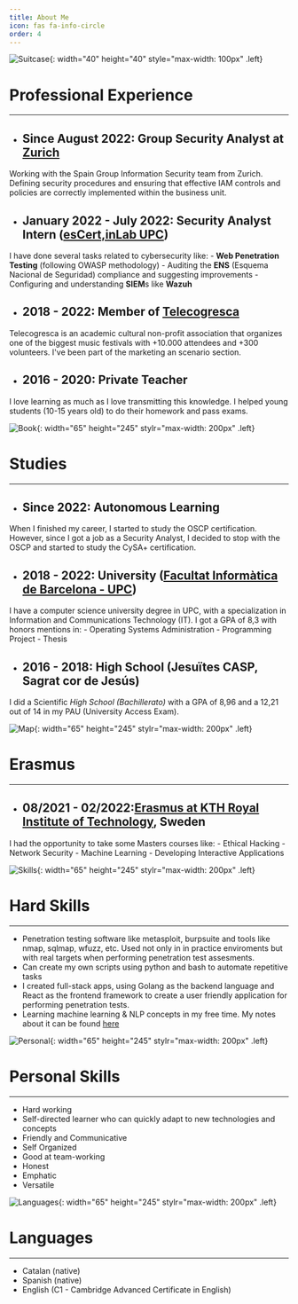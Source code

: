```yaml
---
title: About Me
icon: fas fa-info-circle
order: 4
---
```

![Suitcase](/img/aboutme/suitcase.png){: width="40" height="40" style="max-width: 100px" .left}
# Professional Experience
***
- ## **Since August 2022:** Group Security Analyst at [Zurich](https://www.zurich.es/)
Working with the Spain Group Information Security team from Zurich. Defining security procedures and ensuring that effective IAM controls and policies are correctly implemented within the business unit.   

- ## **January 2022 - July 2022:**  Security Analyst Intern ([esCert,inLab UPC](https://inlab.fib.upc.edu)) 
I have done several tasks related to cybersecurity like: 
	- **Web Penetration Testing** (following OWASP methodology)
	- Auditing the **ENS** (Esquema Nacional de Seguridad) compliance and suggesting improvements
	- Configuring and understanding **SIEM**s like **Wazuh**


- ## **2018 - 2022:** Member of [Telecogresca](https://www.telecogresca.com/)
Telecogresca is an academic cultural non-profit association that organizes one of the biggest music festivals with +10.000 attendees and +300 volunteers. I've been part of the marketing an scenario section. 

- ## **2016 - 2020:** Private Teacher
I love learning as much as I love transmitting this knowledge. I helped young students (10-15 years old) to do their homework and pass exams. 

![Book](/img/aboutme/open-book.png){: width="65" height="245" stylr="max-width: 200px" .left}
# Studies
***
- ## **Since 2022:** Autonomous Learning
When I finished my career, I started to study the OSCP certification. However, since I got a job as a Security Analyst, I decided to stop with the OSCP and started to study the CySA+ certification. 

- ## **2018 - 2022:** University ([Facultat Informàtica de Barcelona - UPC](https://www.fib.upc.edu/ca))
I have a computer science university degree in UPC, with a specialization in Information and Communications Technology (IT). 
I got a GPA of 8,3 with honors mentions in: 
	- Operating Systems Administration
	- Programming Project
	- Thesis

- ## **2016 - 2018:** High School (Jesuïtes CASP, Sagrat cor de Jesús)
I did a Scientific *High School (Bachillerato)* with a GPA of 8,96 and a 12,21 out of 14 in my PAU (University Access Exam).

![Map](/img/aboutme/mapa.png){: width="65" height="245" stylr="max-width: 200px" .left}
# Erasmus
***
- ## **08/2021 - 02/2022:**[Erasmus at KTH Royal Institute of Technology](https://www.kth.se/en), Sweden
I had the opportunity to take some Masters courses like: 
	- Ethical Hacking
	- Network Security
	- Machine Learning
	- Developing Interactive Applications


![Skills](/img/aboutme/pencil.png){: width="65" height="245" stylr="max-width: 200px" .left}
# Hard Skills
***
 - Penetration testing software like metasploit, burpsuite and tools like nmap, sqlmap, wfuzz, etc. Used not only in in practice enviroments but with real targets when performing penetration test assesments. 
 - Can create my own scripts using python and bash to automate repetitive tasks
 - I created full-stack apps, using Golang as the backend language and React as the frontend framework to create a user friendly application for performing penetration tests.  
 - Learning machine learning & NLP concepts in my free time. My notes about it can be found [here](https://adriapt.github.io/categories/machine-learning/) 

![Personal](/img/aboutme/dart.png){: width="65" height="245" stylr="max-width: 200px" .left}
# Personal Skills
***
- Hard working
- Self-directed learner who can quickly adapt to new technologies and concepts
- Friendly and Communicative
- Self Organized
- Good at team-working
- Honest
- Emphatic
- Versatile

![Languages](/img/aboutme/language.png){: width="65" height="245" stylr="max-width: 200px" .left}
# Languages
***
- Catalan (native)
- Spanish (native) 
- English (C1 - Cambridge Advanced Certificate in English)
